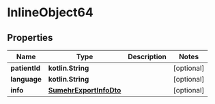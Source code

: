 
# InlineObject64

## Properties
Name | Type | Description | Notes
------------ | ------------- | ------------- | -------------
**patientId** | **kotlin.String** |  |  [optional]
**language** | **kotlin.String** |  |  [optional]
**info** | [**SumehrExportInfoDto**](SumehrExportInfoDto.md) |  |  [optional]
